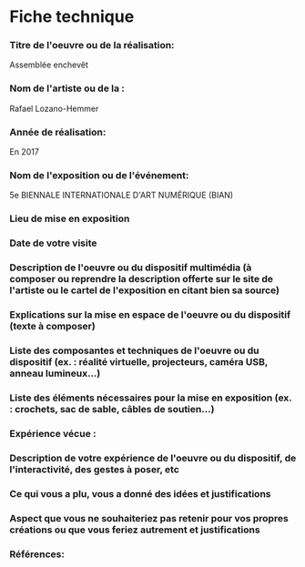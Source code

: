 # Fiche technique

### Titre de l'oeuvre ou de la réalisation:
Assemblée enchevêt

### Nom de l'artiste ou de la :
Rafael Lozano-Hemmer

### Année de réalisation:
En 2017

### Nom de l'exposition ou de l'événement:
5e BIENNALE INTERNATIONALE D'ART NUMÉRIQUE (BIAN)

### Lieu de mise en exposition

### Date de votre visite

### Description de l'oeuvre ou du dispositif multimédia (à composer ou reprendre la description offerte sur le site de l'artiste ou le cartel de l'exposition en citant bien sa source)

### Explications sur la mise en espace de l'oeuvre ou du dispositif (texte à composer)

### Liste des composantes et techniques de l'oeuvre ou du dispositif (ex. : réalité virtuelle, projecteurs, caméra USB, anneau lumineux...)

### Liste des éléments nécessaires pour la mise en exposition (ex. : crochets, sac de sable, câbles de soutien...)

### Expérience vécue :

### Description de votre expérience de l'oeuvre ou du dispositif, de l'interactivité, des gestes à poser, etc

### Ce qui vous a plu, vous a donné des idées et justifications

### Aspect que vous ne souhaiteriez pas retenir pour vos propres créations ou que vous feriez autrement et justifications

### Références:
